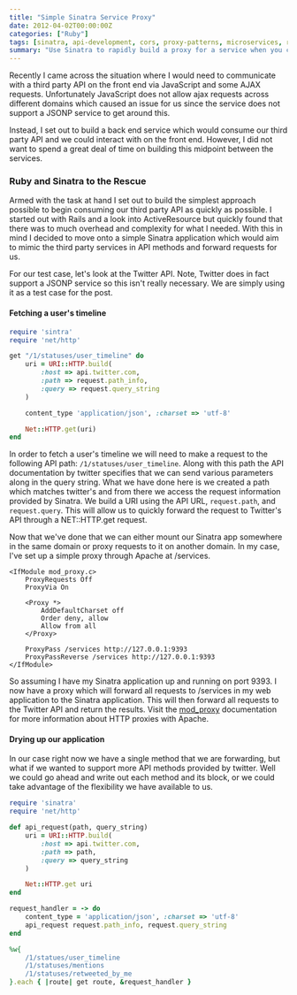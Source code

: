 ```yaml
---
title: "Simple Sinatra Service Proxy"
date: 2012-04-02T00:00:00Z
categories: ["Ruby"]
tags: [sinatra, api-development, cors, proxy-patterns, microservices, ruby]
summary: "Use Sinatra to rapidly build a proxy for a service when you can't make cross-origin AJAX requests in development."
---
```


Recently I came across the situation where I would need to communicate with a third party API on the front
end via JavaScript and some AJAX requests. Unfortunately JavaScript does not allow ajax requests across different
domains which caused an issue for us since the service does not support a JSONP service to get around this.

Instead, I set out to build a back end service which would consume our third party API and we could interact
with on the front end. However, I did not want to spend a great deal of time on building this midpoint between
the services.

### Ruby and Sinatra to the Rescue

Armed with the task at hand I set out to build the simplest approach possible to begin consuming our third party
API as quickly as possible. I started out with Rails and a look into ActiveResource but quickly found that there was
to much overhead and complexity for what I needed. With this in mind I decided to move onto a simple Sinatra application which
would aim to mimic the third party services in API methods and forward requests for us.

For our test case, let's look at the Twitter API. Note, Twitter does in fact support a JSONP service so this isn't really necessary.
We are simply using it as a test case for the post.


#### Fetching a user's timeline

``` ruby
require 'sintra'
require 'net/http'

get "/1/statuses/user_timeline" do
    uri = URI::HTTP.build(
        :host => api.twitter.com,
        :path => request.path_info,
        :query => request.query_string
    )

    content_type 'application/json', :charset => 'utf-8'

    Net::HTTP.get(uri)
end
```

In order to fetch a user's timeline we will need to make a request to the following API path: `/1/statuses/user_timeline`. Along with this path
the API documentation by twitter specifies that we can send various parameters along in the query string. What we have done here is we created a path which matches
twitter's and from there we access the request information provided by Sinatra. We build a URI using the API URL, `request.path`, and `request.query`. This will allow us
to quickly forward the request to Twitter's API through a NET::HTTP.get request.

Now that we've done that we can either mount our Sinatra app somewhere in the same domain or proxy requests to it on another domain.  In my case, I've set up a simple
proxy through Apache at /services.

```
<IfModule mod_proxy.c>
    ProxyRequests Off
    ProxyVia On

    <Proxy *>
        AddDefaultCharset off
        Order deny, allow
        Allow from all
    </Proxy>

    ProxyPass /services http://127.0.0.1:9393
    ProxyPassReverse /services http://127.0.0.1:9393
</IfModule>
```

So assuming I have my Sinatra application up and running on port 9393. I now have a proxy which will forward all requests to /services in my web application
to the Sinatra application. This will then forward all requests to the Twitter API and return the results. Visit the [mod_proxy](http://httpd.apache.org/docs/2.0/mod/mod_proxy.html) documentation
for more information about HTTP proxies with Apache.

#### Drying up our application

In our case right now we have a single method that we are forwarding, but what if we wanted to support more API methods provided by twitter.  Well we could go ahead and write out
each method and its block, or we could take advantage of the flexibility we have available to us.

``` ruby
require 'sinatra'
require 'net/http'

def api_request(path, query_string)
    uri = URI::HTTP.build(
        :host => api.twitter.com,
        :path => path,
        :query => query_string
    )

    Net::HTTP.get uri
end

request_handler = -> do
    content_type = 'application/json', :charset => 'utf-8'
    api_request request.path_info, request.query_string
end

%w{
    /1/statues/user_timeline
    /1/statuses/mentions
    /1/statuses/retweeted_by_me
}.each { |route| get route, &request_handler }
```

